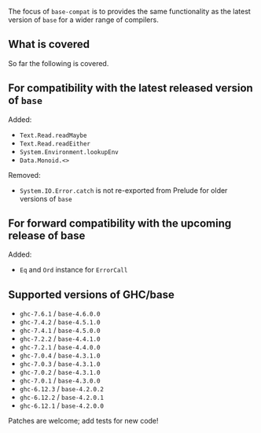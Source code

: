 The focus of `base-compat` is to provides the same functionality as the latest
version of `base` for a wider range of compilers.

## What is covered
So far the following is covered.

## For compatibility with the latest released version of `base`

Added:

 * `Text.Read.readMaybe`
 * `Text.Read.readEither`
 * `System.Environment.lookupEnv`
 * `Data.Monoid.<>`

Removed:

 * `System.IO.Error.catch` is not re-exported from Prelude for older versions
   of `base`

## For forward compatibility with the upcoming release of base

Added:

 * `Eq` and `Ord` instance for `ErrorCall`

## Supported versions of GHC/base

 * `ghc-7.6.1` / `base-4.6.0.0`
 * `ghc-7.4.2` / `base-4.5.1.0`
 * `ghc-7.4.1` / `base-4.5.0.0`
 * `ghc-7.2.2` / `base-4.4.1.0`
 * `ghc-7.2.1` / `base-4.4.0.0`
 * `ghc-7.0.4` / `base-4.3.1.0`
 * `ghc-7.0.3` / `base-4.3.1.0`
 * `ghc-7.0.2` / `base-4.3.1.0`
 * `ghc-7.0.1` / `base-4.3.0.0`
 * `ghc-6.12.3` / `base-4.2.0.2`
 * `ghc-6.12.2` / `base-4.2.0.1`
 * `ghc-6.12.1` / `base-4.2.0.0`

Patches are welcome; add tests for new code!
